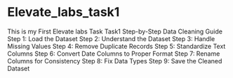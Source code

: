 # Elevate_labs_task1
This is my First Elevate labs Task Task1
Step-by-Step Data Cleaning Guide
Step 1: Load the Dataset
Step 2: Understand the Dataset
Step 3: Handle Missing Values
Step 4: Remove Duplicate Records
Step 5: Standardize Text Columns
Step 6: Convert Date Columns to Proper Format
Step 7: Rename Columns for Consistency
Step 8: Fix Data Types
Step 9: Save the Cleaned Dataset

